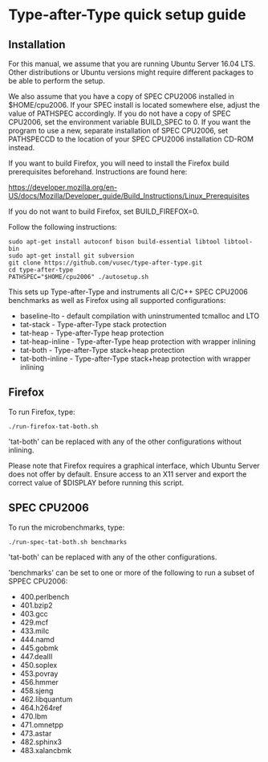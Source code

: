 Type-after-Type quick setup guide
=================================

Installation
------------

For this manual, we assume that you are running Ubuntu Server 16.04 LTS.
Other distributions or Ubuntu versions might require different packages
to be able to perform the setup.

We also assume that you have a copy of SPEC CPU2006 installed in $HOME/cpu2006.
If your SPEC install is located somewhere else, adjust the value of PATHSPEC
accordingly. If you do not have a copy of SPEC CPU2006, set the environment
variable BUILD_SPEC to 0. If you want the program to use a new, separate
installation of SPEC CPU2006, set PATHSPECCD to the location of your
SPEC CPU2006 installation CD-ROM instead.

If you want to build Firefox, you will need to install the Firefox build
prerequisites beforehand. Instructions are found here:

https://developer.mozilla.org/en-US/docs/Mozilla/Developer_guide/Build_Instructions/Linux_Prerequisites

If you do not want to build Firefox, set BUILD_FIREFOX=0.

Follow the following instructions:

    sudo apt-get install autoconf bison build-essential libtool libtool-bin
    sudo apt-get install git subversion
    git clone https://github.com/vusec/type-after-type.git
    cd type-after-type
    PATHSPEC="$HOME/cpu2006" ./autosetup.sh

This sets up Type-after-Type and instruments all C/C++ SPEC CPU2006 benchmarks
as well as Firefox using all supported configurations:

* baseline-lto    - default compilation with uninstrumented tcmalloc and LTO
* tat-stack       - Type-after-Type stack protection
* tat-heap        - Type-after-Type heap protection
* tat-heap-inline - Type-after-Type heap protection with wrapper inlining
* tat-both        - Type-after-Type stack+heap protection
* tat-both-inline - Type-after-Type stack+heap protection with wrapper inlining


Firefox
-------

To run Firefox, type:

    ./run-firefox-tat-both.sh

'tat-both' can be replaced with any of the other configurations without inlining.

Please note that Firefox requires a graphical interface, which Ubuntu Server
does not offer by default. Ensure access to an X11 server and export
the correct value of $DISPLAY before running this script.


SPEC CPU2006
------------

To run the microbenchmarks, type:

    ./run-spec-tat-both.sh benchmarks

'tat-both' can be replaced with any of the other configurations.

'benchmarks' can be set to one or more of the following to run a subset
of SPPEC CPU2006:

* 400.perlbench
* 401.bzip2
* 403.gcc
* 429.mcf
* 433.milc
* 444.namd
* 445.gobmk
* 447.dealII
* 450.soplex
* 453.povray
* 456.hmmer
* 458.sjeng
* 462.libquantum
* 464.h264ref
* 470.lbm
* 471.omnetpp
* 473.astar
* 482.sphinx3
* 483.xalancbmk

